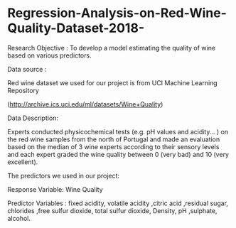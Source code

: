 # Regression-Analysis-on-Red-Wine-Quality-Dataset-2018-


Research Objective : To develop a model estimating the quality of wine based on various predictors.

Data source :

Red wine dataset we used for our project is from UCI Machine Learning Repository

(http://archive.ics.uci.edu/ml/datasets/Wine+Quality)

Data Description:

Experts conducted physicochemical tests (e.g. pH values and acidity... ) on the red wine samples from the north of Portugal and made an evaluation based on the median of 3 wine experts according to their sensory levels and each expert graded the wine quality between 0 (very bad) and 10 (very excellent).

The predictors we used in our project:

Response Variable: Wine Quality

Predictor Variables : fixed acidity, volatile acidity ,citric acid ,residual sugar, chlorides ,free sulfur dioxide, total sulfur dioxide, Density, pH ,sulphate, alcohol.
